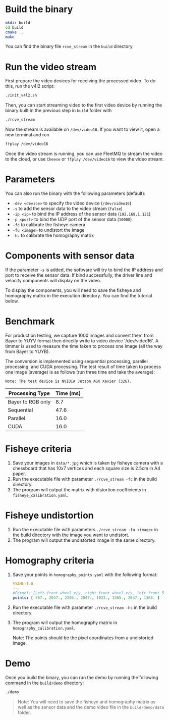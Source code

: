 # Build the binary
```bash
mkdir build
cd build
cmake ..
make
```

You can find the binary file `rcve_stream` in the `build` directory.

# Run the video stream

First prepare the video devices for receiving the processed video. To do this, run the v4l2 script:
```bash
./init_v4l2.sh
```

Then, you can start streaming video to the first video device by running the binary built in the previous step in `build` folder with
```bash
./rcve_stream
```

Now the stream is available on `/dev/video16`. If you want to view it, open a new terminal and run
```bash
ffplay /dev/video16
```

Once the video stream is running, you can use FleetMQ to stream the video to the cloud, or use `Cheese` or `ffplay /dev/video16` to view the video stream.

# Parameters

You can also run the binary with the following parameters (default):
- `-dev <device>` to specify the video device (`/dev/video16`)
- `-s` to add the sensor data to the video stream (`false`)
- `-ip <ip>` to bind the IP address of the sensor data (`192.168.1.121`)
- `-p <port>` to bind the UDP port of the sensor data (`10000`)
- `-fc` to calibrate the fisheye camera
- `-fu <image>` to undistort the image
- `-hc` to calibrate the homography matrix


# Components with sensor data

If the parameter `-s` is added, the software will try to bind the IP address and port to receive the sensor data. If bind successfully, the driver line and velocity components will display on the video.

To display the components, you will need to save the fisheye and homography matrix in the execution directory. You can find the tutorial below.

# Benchmark

For production testing, we capture 1000 images and convert them from Bayer to YUYV format then directly write to video device '/dev/video16'. A timmer is used to measure the time taken to process one image (all the way from Bayer to YUYB).

The conversion is implemented using sequential processing, parallel processing, and CUDA processing. The test result of time taken to process one image (average) is as follows (run three time and take the average):

    Note: The test device is NVIDIA Jetson AGX Xavier (32G).

|  Processing Type  | Time (ms) |
|-------------------|-----------|
| Bayer to RGB only | 8.7       |
| Sequential        | 47.6      |
| Parallel          | 16.0      |
| CUDA              | 16.0      |

# Fisheye criteria

1. Save your images in `data/*.jpg` which is taken by fisheye camera with a chessboard that has 10x7 vertices and each square size is 2.5cm in A4 paper.
2. Run the executable file with parameter `./rcve_stream -fc` in the build directory.
3. The program will output the matrix with distortion coefficients in `fisheye_calibration.yaml`.

# Fisheye undistortion

1. Run the executable file with parameters `./rcve_stream -fu <image>` in the build directory with the image you want to undistort.
2. The program will output the undistorted image in the same directory.

# Homography criteria

1. Save your points in `homography_points.yaml` with the following format:
    ```yaml
    %YAML:1.0
    ---
    #Formet: [Left front wheel x/y, right front wheel x/y, left front 50m x/y, right front 50m x/y]
    points: [ 767., 2047., 2303., 2047., 1023., 1365., 2047., 1365. ]
    ```
2. Run the executable file with parameter `./rcve_stream -hc` in the build directory.
3. The program will output the homography matrix in `homography_calibration.yaml`.


    Note: The points should be the pixel coordinates from a undistorted image.

# Demo

Once you build the binary, you can run the demo by running the following command in the `build/demo` directory:
```bash
./demo
```

>Note: You will need to save the fisheye and homography matrix as well as the sensor data and the demo video file in the `build/demo/data` folder.

